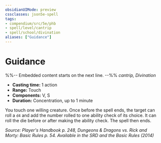 ```yaml
---
obsidianUIMode: preview
cssclasses: json5e-spell
tags:
- compendium/src/5e/phb
- spell/level/cantrip
- spell/school/divination
aliases: ["Guidance"]
---
```

# Guidance
%%-- Embedded content starts on the next line. --%%
*cantrip, Divination*  

- **Casting time:** 1 action
- **Range:** Touch
- **Components:** V, S
- **Duration:** Concentration, up to 1 minute

You touch one willing creature. Once before the spell ends, the target can roll a `d4` and add the number rolled to one ability check of its choice. It can roll the die before or after making the ability check. The spell then ends.

*Source: Player's Handbook p. 248, Dungeons & Dragons vs. Rick and Morty: Basic Rules p. 54. Available in the <span title='Systems Reference Document (5.1)'>SRD</span> and the Basic Rules (2014)*